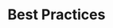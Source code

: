 ---
layout: layout.pug
navigationTitle: Best Practices
excerpt: 
title: Best Practices
menuWeight: 8
model: /services/elastic/data.yml
render: mustache
featureMaturity:
---